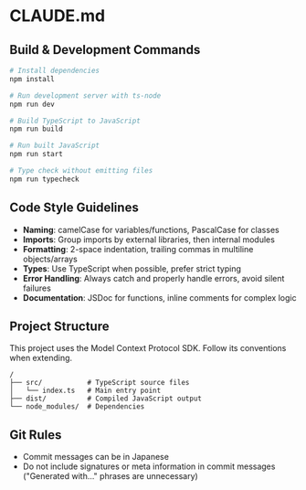 # CLAUDE.md

## Build & Development Commands

```bash
# Install dependencies
npm install

# Run development server with ts-node
npm run dev

# Build TypeScript to JavaScript
npm run build

# Run built JavaScript
npm run start

# Type check without emitting files
npm run typecheck
```

## Code Style Guidelines

- **Naming**: camelCase for variables/functions, PascalCase for classes
- **Imports**: Group imports by external libraries, then internal modules
- **Formatting**: 2-space indentation, trailing commas in multiline objects/arrays
- **Types**: Use TypeScript when possible, prefer strict typing
- **Error Handling**: Always catch and properly handle errors, avoid silent failures
- **Documentation**: JSDoc for functions, inline comments for complex logic

## Project Structure

This project uses the Model Context Protocol SDK. Follow its conventions when extending.

```
/
├── src/           # TypeScript source files
│   └── index.ts   # Main entry point
├── dist/          # Compiled JavaScript output
└── node_modules/  # Dependencies
```

## Git Rules

- Commit messages can be in Japanese
- Do not include signatures or meta information in commit messages ("Generated with..." phrases are unnecessary)
